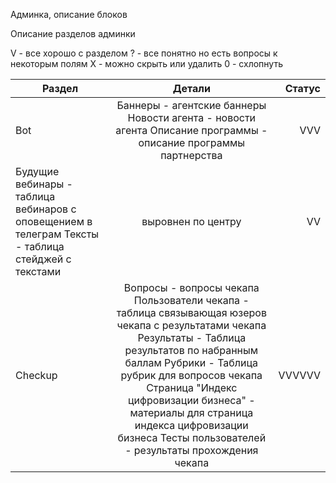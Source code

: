 Админка, описание блоков




Описание разделов админки

V - все хорошо с разделом
? - все понятно но есть вопросы к некоторым полям
X - можно скрыть или удалить
0 - схлопнуть


| Раздел        | Детали                | Статус |
| ------------- |:------------------:| -----:|
| Bot         | Баннеры - агентские баннеры Новости агента - новости агента Описание программы - описание программы партнерства    | VVV |
| Будущие вебинары - таблица вебинаров с оповещением в телеграм Тексты - таблица стейджей с текстами     | выровнен по центру |   VV |
| Checkup  | Вопросы - вопросы чекапа Пользователи чекапа - таблица связывающая юзеров чекапа с результатами чекапа Результаты - Таблица результатов по набранным баллам Рубрики - Таблица рубрик для вопросов чекапа Страница "Индекс цифровизации бизнеса" - материалы для страница индекса цифровизации бизнеса Тесты пользователей - результаты прохождения чекапа         |    VVVVVV |
